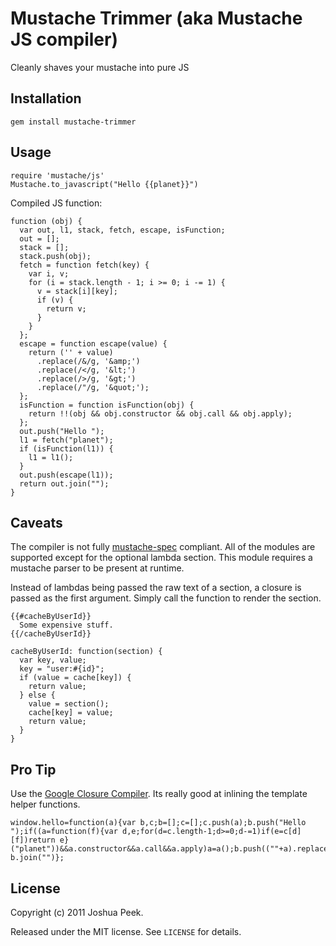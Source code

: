 Mustache Trimmer (aka Mustache JS compiler)
===========================================

Cleanly shaves your mustache into pure JS

Installation
------------

    gem install mustache-trimmer

Usage
-----

    require 'mustache/js'
    Mustache.to_javascript("Hello {{planet}}")

Compiled JS function:

    function (obj) {
      var out, l1, stack, fetch, escape, isFunction;
      out = [];
      stack = [];
      stack.push(obj);
      fetch = function fetch(key) {
        var i, v;
        for (i = stack.length - 1; i >= 0; i -= 1) {
          v = stack[i][key];
          if (v) {
            return v;
          }
        }
      };
      escape = function escape(value) {
        return ('' + value)
          .replace(/&/g, '&amp;')
          .replace(/</g, '&lt;')
          .replace(/>/g, '&gt;')
          .replace(/"/g, '&quot;');
      };
      isFunction = function isFunction(obj) {
        return !!(obj && obj.constructor && obj.call && obj.apply);
      };
      out.push("Hello ");
      l1 = fetch("planet");
      if (isFunction(l1)) {
        l1 = l1();
      }
      out.push(escape(l1));
      return out.join("");
    }

Caveats
-------

The compiler is not fully [mustache-spec](https://github.com/mustache/spec) compliant. All of the modules are supported except for the optional lambda section. This module requires a mustache parser to be present at runtime.

Instead of lambdas being passed the raw text of a section, a closure is passed as the first argument. Simply call the function to render the section.

    {{#cacheByUserId}}
      Some expensive stuff.
    {{/cacheByUserId}}

    cacheByUserId: function(section) {
      var key, value;
      key = "user:#{id}";
      if (value = cache[key]) {
        return value;
      } else {
        value = section();
        cache[key] = value;
        return value;
      }
    }

Pro Tip
-------

Use the [Google Closure Compiler](http://closure-compiler.appspot.com/). Its really good at inlining the template helper functions.

    window.hello=function(a){var b,c;b=[];c=[];c.push(a);b.push("Hello ");if((a=function(f){var d,e;for(d=c.length-1;d>=0;d-=1)if(e=c[d][f])return e}("planet"))&&a.constructor&&a.call&&a.apply)a=a();b.push((""+a).replace(/&/g,"&amp;").replace(/</g,"&lt;").replace(/>/g,"&gt;").replace(/"/g,"&quot;"));return b.join("")};

License
-------

Copyright (c) 2011 Joshua Peek.

Released under the MIT license. See `LICENSE` for details.
